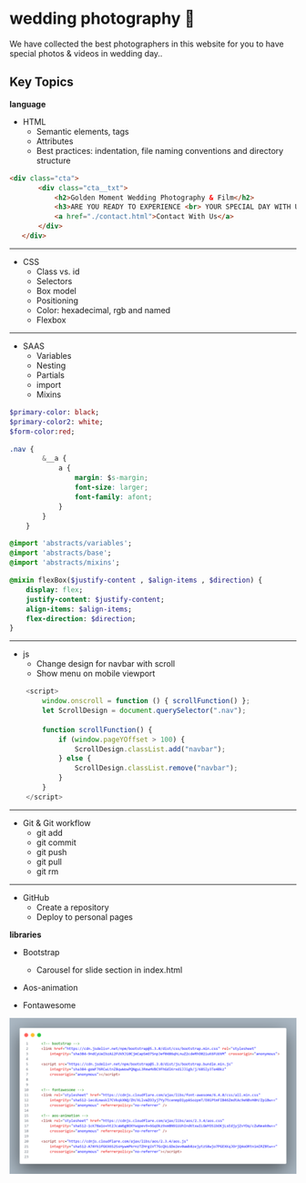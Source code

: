 # wedding photography 🎉
We have collected the best photographers in this website for you to have special photos & videos in wedding day..
## Key Topics

**language**
+ HTML
  + Semantic elements, tags
  + Attributes
  + Best practices: indentation, file naming conventions and directory structure
    
 ```html
<div class="cta">
        <div class="cta__txt">
            <h2>Golden Moment Wedding Photography & Film</h2>
            <h3>ARE YOU READY TO EXPERIENCE <br> YOUR SPECIAL DAY WITH US?</h3>
            <a href="./contact.html">Contact With Us</a>
        </div>
    </div>
 ```
 ---

+ CSS
  +  Class vs. id
  +  Selectors
  +  Box model
  +  Positioning
  +  Color: hexadecimal, rgb and named
  +  Flexbox

---

+ SAAS
  + Variables
  + Nesting
  + Partials
  + import
  + Mixins
    
```sass
$primary-color: black;
$primary-color2: white;
$form-color:red;
```

```css
.nav {
        &__a {
            a {
                margin: $s-margin;
                font-size: larger;
                font-family: afont;
            }
        }
    }
```

```sass
@import 'abstracts/variables';
@import 'abstracts/base';
@import 'abstracts/mixins';
```

```sass
@mixin flexBox($justify-content , $align-items , $direction) {
    display: flex;
    justify-content: $justify-content;
    align-items: $align-items;
    flex-direction: $direction;
}
```
---

+ js
  + Change design for navbar with scroll
  + Show menu on mobile viewport

```js
    <script>
        window.onscroll = function () { scrollFunction() };
        let ScrollDesign = document.querySelector(".nav");

        function scrollFunction() {
            if (window.pageYOffset > 100) {
                ScrollDesign.classList.add("navbar");
            } else {
                ScrollDesign.classList.remove("navbar");
            }
        }
    </script>
```
---

+ Git & Git workflow
  + git add
  + git commit
  + git push
  + git pull
  + git rm

---

+ GitHub
  + Create a repository
  + Deploy to personal pages


**libraries**
+ Bootstrap
  + Carousel for slide section in index.html
 
+ Aos-animation
+ Fontawesome

![library-code](./images/code/code.png)




